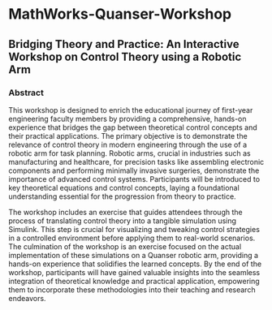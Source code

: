 # MathWorks-Quanser-Workshop

## Bridging Theory and Practice: An Interactive Workshop on Control Theory using a Robotic Arm
 
### Abstract
This workshop is designed to enrich the educational journey of first-year engineering faculty members by providing a comprehensive, hands-on experience that bridges the gap between theoretical control concepts and their practical applications. The primary objective is to demonstrate the relevance of control theory in modern engineering through the use of a robotic arm for task planning. Robotic arms, crucial in industries such as manufacturing and healthcare, for precision tasks like assembling electronic components and performing minimally invasive surgeries, demonstrate the importance of advanced control systems.  Participants will be introduced to key theoretical equations and control concepts, laying a foundational understanding essential for the progression from theory to practice.
 
The workshop includes an exercise that guides attendees through the process of translating control theory into a tangible simulation using Simulink. This step is crucial for visualizing and tweaking control strategies in a controlled environment before applying them to real-world scenarios. The culmination of the workshop is an exercise focused on the actual implementation of these simulations on a Quanser robotic arm, providing a hands-on experience that solidifies the learned concepts. By the end of the workshop, participants will have gained valuable insights into the seamless integration of theoretical knowledge and practical application, empowering them to incorporate these methodologies into their teaching and research endeavors.
 
